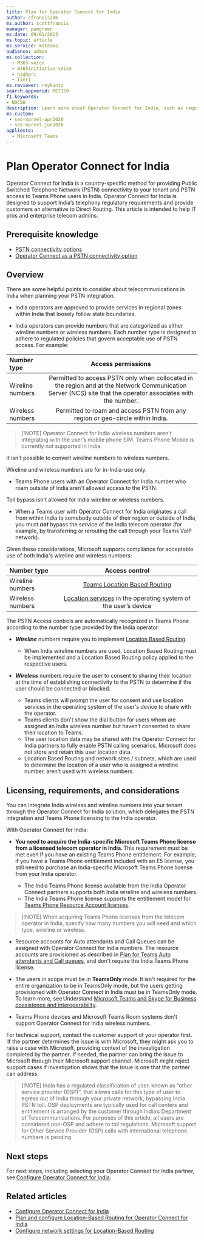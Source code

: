 ```yaml
---
title: Plan for Operator Connect for India
author: sfrancis206
ms.author: scottfrancis
manager: pamgreen
ms.date: 09/01/2023
ms.topic: article
ms.service: msteams
audience: admin
ms.collection: 
  - M365-voice
  - m365initiative-voice
  - highpri
  - Tier1
ms.reviewer: roykuntz
search.appverid: MET150
f1.keywords:
- NOCSH
description: Learn more about Operator Connect for India, such as requirements and planning for deployment.
ms.custom: 
 - seo-marvel-apr2020
 - seo-marvel-jun2020
appliesto: 
  - Microsoft Teams
---
```


# Plan Operator Connect for India

Operator Connect for India is a country-specific method for providing Public Switched Telephone Network (PSTN) connectivity to your tenant and PSTN access to Teams Phone users in India. Operator Connect for India is designed to support India’s telephony regulatory requirements and provide customers an alternative to Direct Routing. This article is intended to help IT pros and enterprise telecom admins.

## Prerequisite knowledge

- [PSTN connectivity options](pstn-connectivity.md)
- [Operator Connect as a PSTN connectivity option](operator-connect-plan.md)

## Overview

There are some helpful points to consider about telecommunications in India when planning your PSTN integration.

- India operators are approved to provide services in regional zones within India that loosely follow state boundaries.

- India operators can provide numbers that are categorized as either wireline numbers or wireless numbers. Each number type is designed to adhere to regulated policies that govern acceptable use of PSTN access. For example:

|**Number type**|**Access permissions**|
|:--- |:---: |
|Wireline numbers | Permitted to access PSTN only when collocated in the region and at the Network Communication Server (NCS) site that the operator associates with the number. |
|Wireless numbers | Permitted to roam and access PSTN from any region or geo-circle within India. |

>
> [!NOTE]
> Operator Connect for India wireless numbers aren't integrating with the user’s mobile phone SIM. Teams Phone Mobile is currently not supported in India.

It isn't possible to convert wireline numbers to wireless numbers.

Wireline and wireless numbers are for in-India-use only.

- Teams Phone users with an Operator Connect for India number who roam outside of India aren't allowed access to the PSTN.

Toll bypass isn't allowed for India wireline or wireless numbers.

- When a Teams user with Operator Connect for India originates a call from within India to somebody outside of their region or outside of India, you must ***not*** bypass the service of the India telecom operator (for example, by transferring or rerouting the call through your Teams VoIP network).

Given these considerations, Microsoft supports compliance for acceptable use of both India's wireline and wireless numbers:

|**Number type**|**Access control**|
|:--- |:---: |
|Wireline numbers | [Teams Location Based Routing](location-based-routing-india-plan.md) |
|Wireless numbers | [Location services](https://support.microsoft.com/windows/windows-location-service-and-privacy-3a8eee0a-5b0b-dc07-eede-2a5ca1c49088) in the operating system of the user’s device  |

The PSTN Access controls are automatically recognized in Teams Phone according to the number type provided by the India operator.

- ***Wireline*** numbers require you to implement [Location Based Routing](location-based-routing-india-plan.md).

  - When India wireline numbers are used, Location Based Routing must be implemented and a Location Based Routing policy applied to the respective users.  

- ***Wireless*** numbers require the user to consent to sharing their location at the time of establishing connectivity to the PSTN to determine if the user should be connected or blocked.

  - Teams clients will prompt the user for consent and use location services in the operating system of the user's device to share with the operator.
  - Teams clients don't show the dial button for users whom are assigned an India wireless number but haven’t consented to share their location to Teams.
  - The user location data may be shared with the Operator Connect for India partners to fully enable PSTN calling scenarios. Microsoft does not store and retain this user location data.
  - Location Based Routing and network sites / subnets, which are used to determine the location of a user who is assigned a wireline number, aren't used with wireless numbers.

## Licensing, requirements, and considerations

You can integrate India wireless and wireline numbers into your tenant through the Operator Connect for India solution, which delegates the PSTN integration and Teams Phone licensing to the India operator.

With Operator Connect for India:

- **You need to acquire the India-specific Microsoft Teams Phone license from a licensed telecom operator in India.** This requirement must be met even if you have an existing Teams Phone entitlement. For example, if you have a Teams Phone entitlement included with an E5 license, you still need to purchase an India-specific Microsoft Teams Phone license from your India operator.

  - The India Teams Phone license available from the India Operator Connect partners supports both India wireline and wireless numbers.
  - The India Teams Phone license supports the entitlement model for [Teams Phone Resource Account licenses](teams-add-on-licensing\virtual-user.md).

>
> [!NOTE]
> When acquiring Teams Phone licenses from the telecom operator in India, specify how many numbers you will need and which type, wireline or wireless.

- Resource accounts for Auto attendants and Call Queues can be assigned with Operator Connect for India numbers. The resource accounts are provisioned as described in [Plan for Teams Auto attendants and Call queues](plan-auto-attendant-call-queue.md), and don't require the India Teams Phone license.

- The users in scope must be in **TeamsOnly** mode. It isn't required for the entire organization to be in TeamsOnly mode, but the users getting provisioned with Operator Connect in India must be in TeamsOnly mode. To learn more, see Understand [Microsoft Teams and Skype for Business coexistence and interoperability](teams-and-skypeforbusiness-coexistence-and-interoperability.md).

- Teams Phone devices and Microsoft Teams Room systems don't support Operator Connect for India wireless numbers.

For technical support, contact the customer support of your operator first.  If the partner determines the issue is with Microsoft, they might ask you to raise a case with Microsoft, providing context of the investigation completed by the partner. If needed, the partner can bring the issue to Microsoft through their Microsoft support channel. Microsoft might reject support cases if investigation shows that the issue is one that the partner can address.

>
> [!NOTE]
> India has a regulated classification of user, known as “other service provider (OSP)”, that allows calls for this type of user to egress out of India through your private network, bypassing India PSTN toll. OSP deployments are typically used for call centers and entitlement is arranged by the customer through India’s Department of Telecommunications. For purposes of this article, all users are considered non-OSP  and adhere to toll regulations. Microsoft support for Other Service Provider (OSP) calls with international telephone numbers is pending.

## Next steps

For next steps, including selecting your Operator Connect for India partner, see [Configure Operator Connect for India](operator-connect-india-configure.md).

## Related articles

- [Configure Operator Connect for India](operator-connect-india-configure.md)
- [Plan and configure Location-Based Routing for Operator Connect for India](location-based-routing-india-plan.md)
- [Configure network settings for Location-Based Routing](location-based-routing-configure-network-settings.md)